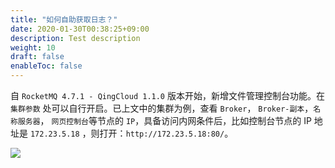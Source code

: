 ```yaml
---
title: "如何自助获取日志？"
date: 2020-01-30T00:38:25+09:00
description: Test description
weight: 10
draft: false
enableToc: false
---
```


自 `RocketMQ 4.7.1 - QingCloud 1.1.0` 版本开始，新增文件管理控制台功能。在 `集群参数` 处可以自行开启。已上文中的集群为例，查看 `Broker`， `Broker-副本`，`名称服务器`， `网页控制台`等节点的 `IP`，具备访问内网条件后，比如控制台节点的 IP 地址是 `172.23.5.18` ，则打开：`http://172.23.5.18:80/`。

![](../../_images/faq-1.png)

